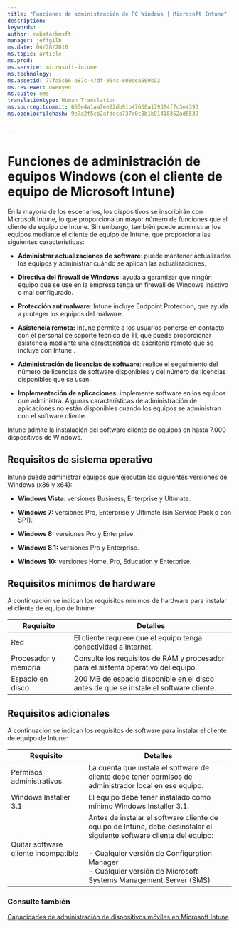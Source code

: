 ```yaml
---
title: "Funciones de administración de PC Windows | Microsoft Intune"
description: 
keywords: 
author: robstackmsft
manager: jeffgilb
ms.date: 04/28/2016
ms.topic: article
ms.prod: 
ms.service: microsoft-intune
ms.technology: 
ms.assetid: 77fa5c66-a87c-47df-964c-800eea509b33
ms.reviewer: owenyen
ms.suite: ems
translationtype: Human Translation
ms.sourcegitcommit: 665e4a1aa7ee22db91b47660a179384f7c3e4393
ms.openlocfilehash: 9e7a2f5cb2afdeca737c0c8b1b91418352ad5539


---
```


# Funciones de administración de equipos Windows (con el cliente de equipo de Microsoft Intune)
En la mayoría de los escenarios, los dispositivos se inscribirán con Microsoft Intune, lo que proporciona un mayor número de funciones que el cliente de equipo de Intune. Sin embargo, también puede administrar los equipos mediante el cliente de equipo de Intune, que proporciona las siguientes características:

-   **Administrar actualizaciones de software**: puede mantener actualizados los equipos y administrar cuándo se aplican las actualizaciones.

-   **Directiva del firewall de Windows**: ayuda a garantizar que ningún equipo que se use en la empresa tenga un firewall de Windows inactivo o mal configurado.

-   **Protección antimalware**: Intune incluye Endpoint Protection, que ayuda a proteger los equipos del malware.

-   **Asistencia remota:** Intune permite a los usuarios ponerse en contacto con el personal de soporte técnico de TI, que puede proporcionar asistencia mediante una característica de escritorio remoto que se incluye con Intune <!--- (requires TeamViewer software)--->.

-   **Administración de licencias de software**: realice el seguimiento del número de licencias de software disponibles y del número de licencias disponibles que se usan.
-   **Implementación de aplicaciones**: implemente software en los equipos que administra. Algunas características de administración de aplicaciones no están disponibles cuando los equipos se administran con el software cliente.


Intune admite la instalación del software cliente de equipos en hasta 7.000 dispositivos de Windows.

## Requisitos de sistema operativo
Intune puede administrar equipos que ejecutan las siguientes versiones de Windows (x86 y x64):


-   **Windows Vista**: versiones Business, Enterprise y Ultimate.

-   **Windows 7:** versiones Pro, Enterprise y Ultimate (sin Service Pack o con SP1).

-   **Windows 8:** versiones Pro y Enterprise.

-   **Windows 8.1:** versiones Pro y Enterprise.

- **Windows 10:** versiones Home, Pro, Education y Enterprise.


## Requisitos mínimos de hardware
A continuación se indican los requisitos mínimos de hardware para instalar el cliente de equipo de Intune:

|Requisito|Detalles|
|---------------|--------------------|
|Red|El cliente requiere que el equipo tenga conectividad a Internet.|
|Procesador y memoria|Consulte los requisitos de RAM y procesador para el sistema operativo del equipo.|
|Espacio en disco|200 MB de espacio disponible en el disco antes de que se instale el software cliente.|

## Requisitos adicionales
A continuación se indican los requisitos de software para instalar el cliente de equipo de Intune:

|Requisito|Detalles|
|---------------|--------------------|
|Permisos administrativos|La cuenta que instala el software de cliente debe tener permisos de administrador local en ese equipo.|
|Windows Installer 3.1|El equipo debe tener instalado como mínimo Windows Installer 3.1.|
|Quitar software cliente incompatible|Antes de instalar el software cliente de equipo de Intune, debe desinstalar el siguiente software cliente del equipo:<br /><br />- Cualquier versión de Configuration Manager<br />- Cualquier versión de Microsoft Systems Management Server (SMS)|

### Consulte también
[Capacidades de administración de dispositivos móviles en Microsoft Intune](./mobile-device-management-capabilities-in-microsoft-intune.md)



<!--HONumber=Jun16_HO4-->



